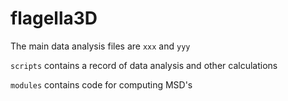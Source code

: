 # flagella3D

The main data analysis files are `xxx` and `yyy`

`scripts` contains a record of data analysis and other calculations

`modules` contains code for computing MSD's
